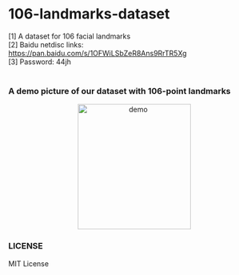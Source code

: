 # 106-landmarks-dataset
[1] A dataset for 106 facial landmarks<br/>
[2] Baidu netdisc links: https://pan.baidu.com/s/1OFWiLSbZeR8Ans9RrTR5Xg<br/>
[3] Password: 44jh<br/>
<br/>
### A demo picture of our dataset with 106-point landmarks<br/>
<div><div align=center>
  <img src="https://github.com/actionLUO/106-landmarks-dataset/blob/master/image.png" width="226.5" height="250" alt="demo" /></div>
  
### LICENSE 
MIT License

